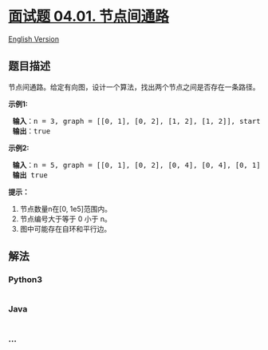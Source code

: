 # [面试题 04.01. 节点间通路](https://leetcode-cn.com/problems/route-between-nodes-lcci)

[English Version](/lcci/04.01.Route%20Between%20Nodes/README_EN.md)

## 题目描述
<!-- 这里写题目描述 -->
<p>节点间通路。给定有向图，设计一个算法，找出两个节点之间是否存在一条路径。</p>

<p><strong>示例1:</strong></p>

<pre><strong> 输入</strong>：n = 3, graph = [[0, 1], [0, 2], [1, 2], [1, 2]], start = 0, target = 2
<strong> 输出</strong>：true
</pre>

<p><strong>示例2:</strong></p>

<pre><strong> 输入</strong>：n = 5, graph = [[0, 1], [0, 2], [0, 4], [0, 4], [0, 1], [1, 3], [1, 4], [1, 3], [2, 3], [3, 4]], start = 0, target = 4
<strong> 输出</strong> true
</pre>

<p><strong>提示：</strong></p>

<ol>
	<li>节点数量n在[0, 1e5]范围内。</li>
	<li>节点编号大于等于 0 小于 n。</li>
	<li>图中可能存在自环和平行边。</li>
</ol>


## 解法
<!-- 这里可写通用的实现逻辑 -->


### Python3
<!-- 这里可写当前语言的特殊实现逻辑 -->

```python

```

### Java
<!-- 这里可写当前语言的特殊实现逻辑 -->

```java

```

### ...
```

```
